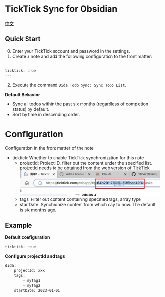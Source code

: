 # TickTick Sync for Obsidian

[中文](./README.md)

## Quick Start

0. Enter your TickTick account and password in the settings.
1. Create a note and add the following configuration to the front matter:

```
---
ticktick: true
---
```
2. Execute the command `Dida Todo Sync: Sync ToDo List`.

**Default Behavior**

- Sync all todos within the past six months (regardless of completion status) by default.
- Sort by time in descending order.


# Configuration  

Configuration in the front matter of the note

- ticktick: Whether to enable TickTick synchronization for this note
  - projectId: Project ID, filter out the content under the specified list, projectId needs to be obtained from the web version of TickTick
  ![](./docs/ticktick.jpg)
  - tags: Filter out content containing specified tags, array type
  - startDate: Synchronize content from which day to now. The default is six months ago.


## Example

**Default configuration**

```
ticktick: true
```


**Configure projectId and tags**

```
dida: 
    projectId: xxx
    tags: 
        - myTag1
        - myTag2
    startDate: 2023-01-01
```

